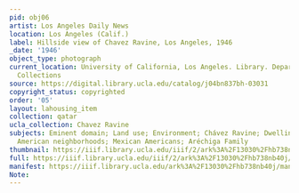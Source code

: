 ```yaml
---
pid: obj06
artist: Los Angeles Daily News
location: Los Angeles (Calif.)
label: Hillside view of Chavez Ravine, Los Angeles, 1946
_date: '1946'
object_type: photograph
current_location: University of California, Los Angeles. Library. Department of Special
  Collections
source: https://digital.library.ucla.edu/catalog/j04bn837bh-03031
copyright_status: copyrighted
order: '05'
layout: lahousing_item
collection: qatar
ucla_collection: Chavez Ravine
subjects: Eminent domain; Land use; Environment; Chávez Ravine; Dwellings; Mexican
  American neighborhoods; Mexican Americans; Aréchiga Family
thumbnail: https://iiif.library.ucla.edu/iiif/2/ark%3A%2F13030%2Fhb738nb40j/full/250,/0/default.jpg
full: https://iiif.library.ucla.edu/iiif/2/ark%3A%2F13030%2Fhb738nb40j/full/full/0/default.jpg
manifest: https://iiif.library.ucla.edu/ark%3A%2F13030%2Fhb738nb40j/manifest
Note: 
---
```

